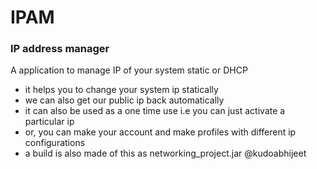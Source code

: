 # IPAM
### IP address manager
A application to manage IP of your system static or DHCP

+ it helps you to change your system ip statically
+ we can also get our public ip back automatically
+ it can also be used as a one time use i.e you can just activate a particular ip
+ or, you can make your account and make profiles with different ip configurations
+ a build is also made of this as networking_project.jar
@kudoabhijeet
